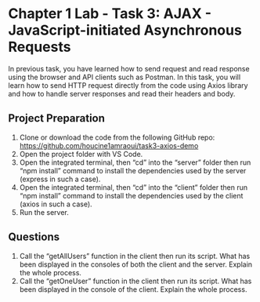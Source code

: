 # Chapter 1 Lab - Task 3: AJAX - JavaScript-initiated Asynchronous Requests

In previous task, you have learned how to send request and read response using the browser and API clients such as Postman.
In this task, you will learn how to send HTTP request directly from the code using Axios library and how to handle server responses and read their headers and body.

## Project Preparation

1. Clone or download the code from the following GitHub repo: https://github.com/houcine1amraoui/task3-axios-demo
2. Open the project folder with VS Code.
3. Open the integrated terminal, then “cd” into the “server” folder then run “npm install” command to install the dependencies used by the server (express in such a case).
4. Open the integrated terminal, then “cd” into the “client” folder then run “npm install” command to install the dependencies used by the client (axios in such a case).
5. Run the server.

## Questions

1. Call the “getAllUsers” function in the client then run its script. What has been displayed in the consoles of both the client and the server. Explain the whole process.
2. Call the “getOneUser” function in the client then run its script. What has been displayed in the console of the client. Explain the whole process.
